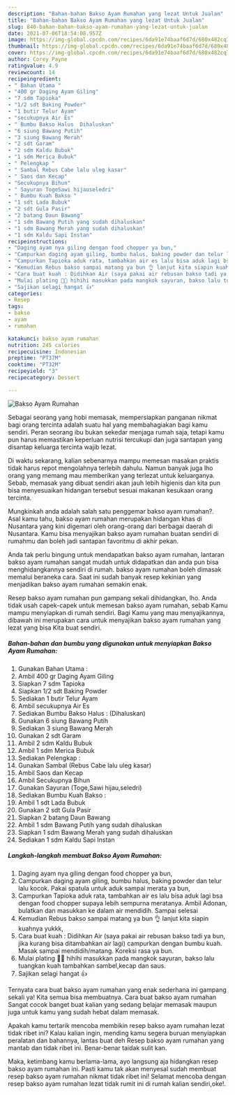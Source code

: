 ```yaml
---
description: "Bahan-bahan Bakso Ayam Rumahan yang lezat Untuk Jualan"
title: "Bahan-bahan Bakso Ayam Rumahan yang lezat Untuk Jualan"
slug: 840-bahan-bahan-bakso-ayam-rumahan-yang-lezat-untuk-jualan
date: 2021-07-06T18:54:08.957Z
image: https://img-global.cpcdn.com/recipes/6da91e74baaf6d7d/680x482cq70/bakso-ayam-rumahan-foto-resep-utama.jpg
thumbnail: https://img-global.cpcdn.com/recipes/6da91e74baaf6d7d/680x482cq70/bakso-ayam-rumahan-foto-resep-utama.jpg
cover: https://img-global.cpcdn.com/recipes/6da91e74baaf6d7d/680x482cq70/bakso-ayam-rumahan-foto-resep-utama.jpg
author: Corey Payne
ratingvalue: 4.9
reviewcount: 14
recipeingredient:
- " Bahan Utama "
- "400 gr Daging Ayam Giling"
- "7 sdm Tapioka"
- "1/2 sdt Baking Powder"
- "1 butir Telur Ayam"
- "secukupnya Air Es"
- " Bumbu Bakso Halus  Dihaluskan"
- "6 siung Bawang Putih"
- "3 siung Bawang Merah"
- "2 sdt Garam"
- "2 sdm Kaldu Bubuk"
- "1 sdm Merica Bubuk"
- " Pelengkap "
- " Sambal Rebus Cabe lalu uleg kasar"
- " Saos dan Kecap"
- "Secukupnya Bihun"
- " Sayuran TogeSawi hijauseledri"
- " Bumbu Kuah Bakso "
- "1 sdt Lada Bubuk"
- "2 sdt Gula Pasir"
- "2 batang Daun Bawang"
- "1 sdm Bawang Putih yang sudah dihaluskan"
- "1 sdm Bawang Merah yang sudah dihaluskan"
- "1 sdm Kaldu Sapi Instan"
recipeinstructions:
- "Daging ayam nya giling dengan food chopper ya bun,"
- "Campurkan daging ayam giling, bumbu halus, baking powder dan telur lalu kocok. Pakai spatula untuk aduk sampai merata ya bun,"
- "Campurkan Tapioka aduk rata, tambahkan air es lalu bisa aduk lagi bsa dengan food chopper supaya lebih sempurna meratanya. Ambil Adonan, bulatkan dan masukkan ke dalam air mendidih. Sampai selesai"
- "Kemudian Rebus bakso sampai matang ya bun 👌 lanjut kita siapin kuahnya yukkk,"
- "Cara buat kuah : Didihkan Air (saya pakai air rebusan bakso tadi ya bun, jika kurang bisa ditambahkan air lagi) campurkan dengan bumbu kuah. Masak sampai mendidih/matang. Koreksi rasa ya bun."
- "Mulai plating 🤗🤭 hihihi masukkan pada mangkok sayuran, bakso lalu tuangkan kuah tambahkan sambel,kecap dan saus."
- "Sajikan selagi hangat 👍"
categories:
- Resep
tags:
- bakso
- ayam
- rumahan

katakunci: bakso ayam rumahan 
nutrition: 245 calories
recipecuisine: Indonesian
preptime: "PT37M"
cooktime: "PT32M"
recipeyield: "3"
recipecategory: Dessert

---
```



![Bakso Ayam Rumahan](https://img-global.cpcdn.com/recipes/6da91e74baaf6d7d/680x482cq70/bakso-ayam-rumahan-foto-resep-utama.jpg)

Sebagai seorang yang hobi memasak, mempersiapkan panganan nikmat bagi orang tercinta adalah suatu hal yang membahagiakan bagi kamu sendiri. Peran seorang ibu bukan sekedar menjaga rumah saja, tetapi kamu pun harus memastikan keperluan nutrisi tercukupi dan juga santapan yang disantap keluarga tercinta wajib lezat.

Di waktu  sekarang, kalian sebenarnya mampu memesan masakan praktis tidak harus repot mengolahnya terlebih dahulu. Namun banyak juga lho orang yang memang mau memberikan yang terlezat untuk keluarganya. Sebab, memasak yang dibuat sendiri akan jauh lebih higienis dan kita pun bisa menyesuaikan hidangan tersebut sesuai makanan kesukaan orang tercinta. 



Mungkinkah anda adalah salah satu penggemar bakso ayam rumahan?. Asal kamu tahu, bakso ayam rumahan merupakan hidangan khas di Nusantara yang kini digemari oleh orang-orang dari berbagai daerah di Nusantara. Kamu bisa menyajikan bakso ayam rumahan buatan sendiri di rumahmu dan boleh jadi santapan favoritmu di akhir pekan.

Anda tak perlu bingung untuk mendapatkan bakso ayam rumahan, lantaran bakso ayam rumahan sangat mudah untuk didapatkan dan anda pun bisa menghidangkannya sendiri di rumah. bakso ayam rumahan boleh dimasak memalui beraneka cara. Saat ini sudah banyak resep kekinian yang menjadikan bakso ayam rumahan semakin enak.

Resep bakso ayam rumahan pun gampang sekali dihidangkan, lho. Anda tidak usah capek-capek untuk memesan bakso ayam rumahan, sebab Kamu mampu menyiapkan di rumah sendiri. Bagi Kamu yang mau menyajikannya, dibawah ini merupakan cara untuk menyajikan bakso ayam rumahan yang lezat yang bisa Kita buat sendiri.

<!--inarticleads1-->

##### Bahan-bahan dan bumbu yang digunakan untuk menyiapkan Bakso Ayam Rumahan:

1. Gunakan  Bahan Utama :
1. Ambil 400 gr Daging Ayam Giling
1. Siapkan 7 sdm Tapioka
1. Siapkan 1/2 sdt Baking Powder
1. Sediakan 1 butir Telur Ayam
1. Ambil secukupnya Air Es
1. Sediakan  Bumbu Bakso Halus : (Dihaluskan)
1. Gunakan 6 siung Bawang Putih
1. Sediakan 3 siung Bawang Merah
1. Gunakan 2 sdt Garam
1. Ambil 2 sdm Kaldu Bubuk
1. Ambil 1 sdm Merica Bubuk
1. Sediakan  Pelengkap :
1. Gunakan  Sambal (Rebus Cabe lalu uleg kasar)
1. Ambil  Saos dan Kecap
1. Ambil Secukupnya Bihun
1. Gunakan  Sayuran (Toge,Sawi hijau,seledri)
1. Sediakan  Bumbu Kuah Bakso :
1. Ambil 1 sdt Lada Bubuk
1. Gunakan 2 sdt Gula Pasir
1. Siapkan 2 batang Daun Bawang
1. Ambil 1 sdm Bawang Putih yang sudah dihaluskan
1. Siapkan 1 sdm Bawang Merah yang sudah dihaluskan
1. Sediakan 1 sdm Kaldu Sapi Instan




<!--inarticleads2-->

##### Langkah-langkah membuat Bakso Ayam Rumahan:

1. Daging ayam nya giling dengan food chopper ya bun,
1. Campurkan daging ayam giling, bumbu halus, baking powder dan telur lalu kocok. Pakai spatula untuk aduk sampai merata ya bun,
1. Campurkan Tapioka aduk rata, tambahkan air es lalu bisa aduk lagi bsa dengan food chopper supaya lebih sempurna meratanya. Ambil Adonan, bulatkan dan masukkan ke dalam air mendidih. Sampai selesai
1. Kemudian Rebus bakso sampai matang ya bun 👌 lanjut kita siapin kuahnya yukkk,
1. Cara buat kuah : Didihkan Air (saya pakai air rebusan bakso tadi ya bun, jika kurang bisa ditambahkan air lagi) campurkan dengan bumbu kuah. Masak sampai mendidih/matang. Koreksi rasa ya bun.
1. Mulai plating 🤗🤭 hihihi masukkan pada mangkok sayuran, bakso lalu tuangkan kuah tambahkan sambel,kecap dan saus.
1. Sajikan selagi hangat 👍




Ternyata cara buat bakso ayam rumahan yang enak sederhana ini gampang sekali ya! Kita semua bisa membuatnya. Cara buat bakso ayam rumahan Sangat cocok banget buat kalian yang sedang belajar memasak maupun juga untuk kamu yang sudah hebat dalam memasak.

Apakah kamu tertarik mencoba membikin resep bakso ayam rumahan lezat tidak ribet ini? Kalau kalian ingin, mending kamu segera buruan menyiapkan peralatan dan bahannya, lantas buat deh Resep bakso ayam rumahan yang mantab dan tidak ribet ini. Benar-benar taidak sulit kan. 

Maka, ketimbang kamu berlama-lama, ayo langsung aja hidangkan resep bakso ayam rumahan ini. Pasti kamu tak akan menyesal sudah membuat resep bakso ayam rumahan nikmat tidak ribet ini! Selamat mencoba dengan resep bakso ayam rumahan lezat tidak rumit ini di rumah kalian sendiri,oke!.

